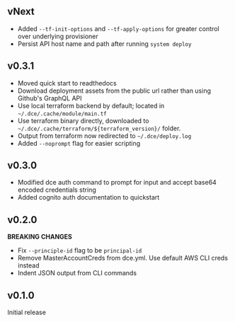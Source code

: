 ## vNext
- Added `--tf-init-options` and `--tf-apply-options` for greater control over underlying provisioner
- Persist API host name and path after running `system deploy`

## v0.3.1
- Moved quick start to readthedocs
- Download deployment assets from the public url rather than using Github's GraphQL API
- Use local terraform backend by default; located in `~/.dce/.cache/module/main.tf`
- Use terraform binary directly, downloaded to `~/.dce/.cache/terraform/${terraform_version}/` folder.
- Output from terraform now redirected to `~/.dce/deploy.log`
- Added `--noprompt` flag for easier scripting

## v0.3.0
- Modified dce auth command to prompt for input and accept base64 encoded credentials string
- Added cognito auth documentation to quickstart

## v0.2.0

**BREAKING CHANGES**
- Fix `--principle-id` flag to be `principal-id`
- Remove MasterAccountCreds from dce.yml. Use default AWS CLI creds instead
- Indent JSON output from CLI commands

## v0.1.0

Initial release